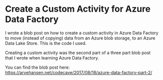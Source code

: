 # Create a Custom Activity for Azure Data Factory

I wrote a blob post on how to create a custom activity in Azure Data Factory to move (instead of copying) data from an Azure blob storage, to an Azure Data Lake Store. This is the code I used.

Creating a custom activity was the second part of a three part blob post that I wrote when learning Azure Data Factory.

You can find the blob post here: https://arvehansen.net/codecave/2017/08/18/azure-data-factory-part-2/
